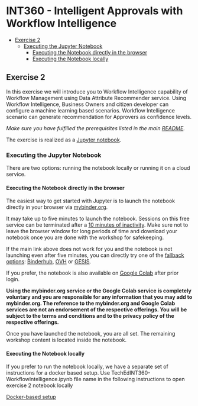 # INT360 - Intelligent Approvals with Workflow Intelligence

<!-- toc -->

* [Exercise 2](#exercise-2)
  * [Executing the Jupyter Notebook](#executing-the-jupyter-notebook)
    * [Executing the Notebook directly in the browser](#executing-the-notebook-directly-in-the-browser)
    * [Executing the Notebook locally](#executing-the-notebook-locally)

<!-- Regenerate with "pre-commit run -a markdown-toc" -->

<!-- tocstop -->

## Exercise 2

In this exercise we will introduce you to Workflow Intelligence capability of Workflow Management using Data Attribute Recommender service. 
Using Workflow Intelligence, Business Owners and citizen developer can configure a machine learning based scenarios. Workflow Intelligence scenario can generate recommendation for Approvers as confidence levels.

*Make sure you have fulfilled the prerequisites listed in the main [README](/README.md).*

The exercise is realized as a [Jupyter notebook](./TechEdINT360-WorkflowIntelligence.ipynb).

### Executing the Jupyter Notebook

There are two options: running the notebook locally or running it on a cloud service.

#### Executing the Notebook directly in the browser

The easiest way to get started with Jupyter is to launch the
notebook directly in your browser via [mybinder.org].

[mybinder.org]: https://mybinder.org/v2/gh/SAP-samples/teched2021-INT360/main?labpath=exercises%2Fex2%2FTechEdINT360-WorkflowIntelligence.ipynb
It may take up to five minutes to launch the notebook. Sessions on this free service
can be terminated after a [10 minutes of inactivity]. Make sure not to leave the
browser window for long periods of time and download your notebook once you
are done with the workshop for safekeeping.

[10 minutes of inactivity]: https://mybinder.readthedocs.io/en/latest/about/about.html#how-long-will-my-binder-session-last

If the main link above does not work for you and the notebook is not launching
even after five minutes, you can directly try one of the
[fallback options](https://binderhub.readthedocs.io/en/stable/federation/federation.html):
[Binderhub], [OVH] or [GESIS].

[Binderhub]: https://gke.mybinder.org/v2/gh/SAP-samples/teched2021-INT360/main?labpath=exercises%2Fex2%2FTechEdINT360-WorkflowIntelligence.ipynb
[OVH]: https://ovh.mybinder.org/v2/gh/SAP-samples/teched2021-INT360/main?labpath=exercises%2Fex2%2FTechEdINT360-WorkflowIntelligence.ipynb
[GESIS]: https://notebooks.gesis.org/binder/v2/gh/SAP-samples/teched2021-INT360/main?labpath=exercises%2Fex2%2FTechEdINT360-WorkflowIntelligence.ipynb

If you prefer, the notebook is also available on [Google Colab] after prior login.

[Google Colab]: https://colab.research.google.com/github/SAP-samples/teched2021-INT360/blob/main/exercises/ex2/TechEdINT360-WorkflowIntelligence.ipynb

**Using the mybinder.org service or the Google Colab service is completely voluntary
and you are responsible for any information that you may add to mybinder.org. The
reference to the mybinder.org and Google Colab services are not an endorsement of
the respective offerings. You will be subject
to the terms and conditions and to the privacy policy of the respective offerings.**

Once you have launched the notebook, you are all set.
The remaining workshop content is located inside the notebook.

#### Executing the Notebook locally

If you prefer to run the notebook locally, we have a separate set of instructions for a docker based setup. Use TechEdINT360-WorkflowIntelligence.ipynb file name in the following instructions to open exercise 2 notebook locally 

[Docker-based setup]

[Docker-based setup]: /exercises/ex1/docs/markdown/running_docker_locally.md
